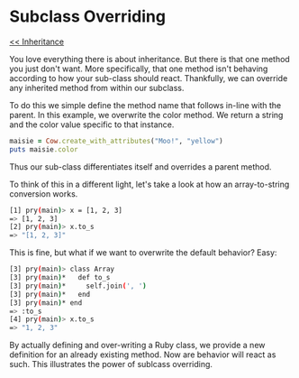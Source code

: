 Subclass Overriding
===================

[<< Inheritance](https://github.com/KLVTZ/Ruby-Essentials/blob/master/notes/Chapter_06:%20Classes/10.inheritance.md)

You love everything there is about inheritance. But there is that one method you
just don't want. More specifically, that one method isn't behaving according to
how your sub-class should react. Thankfully, we can override any inherited
method from within our subclass.

To do this we simple define the method name that follows in-line with the
parent. In this example, we overwrite the color method. We return a string and
the color value specific to that instance.

```ruby
maisie = Cow.create_with_attributes("Moo!", "yellow")
puts maisie.color
```

Thus our sub-class differentiates itself and overrides a parent method.

To think of this in a different light, let's take a look at how an
array-to-string conversion works. 

```bash
[1] pry(main)> x = [1, 2, 3]
=> [1, 2, 3]
[2] pry(main)> x.to_s
=> "[1, 2, 3]"
```

This is fine, but what if we want to overwrite the default behavior? Easy:

```bash
[3] pry(main)> class Array
[3] pry(main)*   def to_s
[3] pry(main)*     self.join(', ')
[3] pry(main)*   end  
[3] pry(main)* end  
=> :to_s
[4] pry(main)> x.to_s
=> "1, 2, 3"
```

By actually defining and over-writing a Ruby class, we provide a new definition
for an already existing method. Now are behavior will react as such. This
illustrates the power of sublcass overriding.
